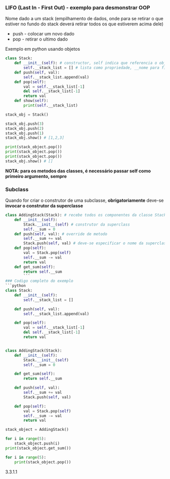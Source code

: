 ### LIFO (Last In - First Out) - exemplo para desmonstrar OOP
Nome dado a um stack (empilhamento de dados, onde para se retirar o que estiver no fundo do stack deverá retirar todos os que estiverem acima dele)
- push - colocar um novo dado
- pop - retirar o ultimo dado

Exemplo em python usando objetos
```python
class Stack:
	def __init__(self): # constructor, self indica que referencia o objeto que sera criado
		self.__stack_list = [] # lista como propriedade, __nome para ficar como private
	def push(self, val):
		self.__stack_list.append(val)
	def pop(self):
		val = self.__stack_list[-1]
		del self.__stack_list[-1]
		return val
	def show(self):
		print(self.__stack_list)

stack_obj = Stack()

stack_obj.push(3)
stack_obj.push(2)
stack_obj.push(1)
stack_obj.show() # [1,2,3]

print(stack_object.pop())
print(stack_object.pop())
print(stack_object.pop())
stack_obj.show() # []
```
**NOTA: para os metodos das classes, é necessário passar self como primeiro argumento, sempre**
### Subclass
Quando for criar o construtor de uma subclasse, **obrigatoriamente** deve-se **invocar o construtor da superclasse**
```python
class AddingStack(Stack): # recebe todos os componentes da classe Stack
	def __init__(self):
		Stack.__init__(self) # construtor da superclass
		self.__sum = 0
	def push(self, val): # override de metodo
	    self.__sum += val
	    Stack.push(self, val) # deve-se especificar o nome da superclasse obrigatoriamente
	def pop(self):
	    val = Stack.pop(self)
	    self.__sum -= val
	    return val
	def get_sum(self):
		return self.__sum
		```
### Codigo completo do exemplo
```python 
class Stack:
    def __init__(self):
        self.__stack_list = []

    def push(self, val):
        self.__stack_list.append(val)

    def pop(self):
        val = self.__stack_list[-1]
        del self.__stack_list[-1]
        return val


class AddingStack(Stack):
    def __init__(self):
        Stack.__init__(self)
        self.__sum = 0

    def get_sum(self):
        return self.__sum

    def push(self, val):
        self.__sum += val
        Stack.push(self, val)

    def pop(self):
        val = Stack.pop(self)
        self.__sum -= val
        return val

stack_object = AddingStack()

for i in range(5):
    stack_object.push(i)
print(stack_object.get_sum())

for i in range(5):
    print(stack_object.pop())
```

3.3.1.1
